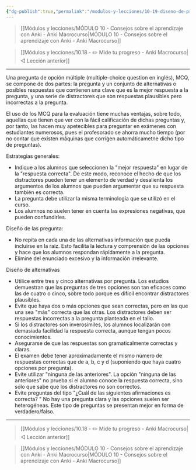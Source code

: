 ```yaml
---
{"dg-publish":true,"permalink":"/modulos-y-lecciones/10-19-diseno-de-preguntas-tipo-test-eficaces-anki-macrocurso/","noteIcon":"","updated":"2024-05-22T21:31:44.885+02:00"}
---
```



> [[Módulos y lecciones/MÓDULO 10 - Consejos sobre el aprendizaje con Anki - Anki Macrocurso\|MÓDULO 10 - Consejos sobre el aprendizaje con Anki - Anki Macrocurso]]

> [[Módulos y lecciones/10.18 - ✏️ Mide tu progreso - Anki Macrocurso\|◁ Lección anterior]]
---

Una pregunta de opción múltiple (multiple-choice question en inglés), MCQ, se compone de dos partes: la pregunta y un conjunto de alternativas o posibles respuestas que contienen una clave que es la mejor respuesta a la pregunta, y una serie de distractores que son respuestas plausibles pero incorrectas a la pregunta.

El uso de los MCQ para la evaluación tiene muchas ventajas, sobre todo, aquellas que tienen que ver con la fácil calificación de dichas preguntas y, por tanto, las hacen muy apetecibles para preguntar en exámenes con estudiantes numerosos, pues el profesorado se ahorra mucho tiempo (por no contar que existen máquinas que corrigen automáticametne dicho tipo de preguntas).


Estrategias generales: 

- Indique a los alumnos que seleccionen la "mejor respuesta" en lugar de la "respuesta correcta". De este modo, reconoce el hecho de que los distractores pueden tener un elemento de verdad y desalienta los argumentos de los alumnos que pueden argumentar que su respuesta también es correcta.
- La pregunta debe utilizar la misma terminología que se utilizó en el curso.
- Los alumnos no suelen tener en cuenta las expresiones negativas, que pueden confundirles.

Diseño de las pregunta:
- No repita en cada una de las alternativas información que pueda incluirse en la raíz. Esto facilita la lectura y comprensión de las opciones y hace que los alumnos respondan rápidamente a la pregunta.
- Elimine del enunciado excesivo y la información irrelevante. 

Diseño de alternativas
- Utilice entre tres y cinco alternativas por pregunta. Los estudios demuestran que las preguntas de tres opciones son tan eficaces como las de cuatro o cinco, sobre todo porque es difícil encontrar distractores plausibles.
- Evite que haya dos o más opciones que sean correctas, pero en las que una sea "más" correcta que las otras. Los distractores deben ser respuestas incorrectas a la pregunta planteada en el tallo.
- Si los distractores son inverosímiles, los alumnos localizarán con demasiada facilidad la respuesta correcta, aunque tengan pocos conocimientos. 
- Asegurarse de que las respuestas son gramaticalmente correctas y claras.
- El examen debe tener aproximadamente el mismo número de respuestas correctas que de a, b, c y d (suponiendo que haya cuatro opciones por pregunta).
- Evite utilizar "ninguna de las anteriores". La opción "ninguna de las anteriores" no prueba si el alumno conoce la respuesta correcta, sino sólo que sabe que los distractores no son correctos.
- Evite preguntas del tipo "¿Cuál de las siguientes afirmaciones es correcta? " No hay una pregunta clara y las opciones suelen ser heterogéneas. Este tipo de preguntas se presentan mejor en forma de verdadero/falso.


---

> [[Módulos y lecciones/10.18 - ✏️ Mide tu progreso - Anki Macrocurso\|◁ Lección anterior]]

> [[Módulos y lecciones/MÓDULO 10 - Consejos sobre el aprendizaje con Anki - Anki Macrocurso\|MÓDULO 10 - Consejos sobre el aprendizaje con Anki - Anki Macrocurso]]